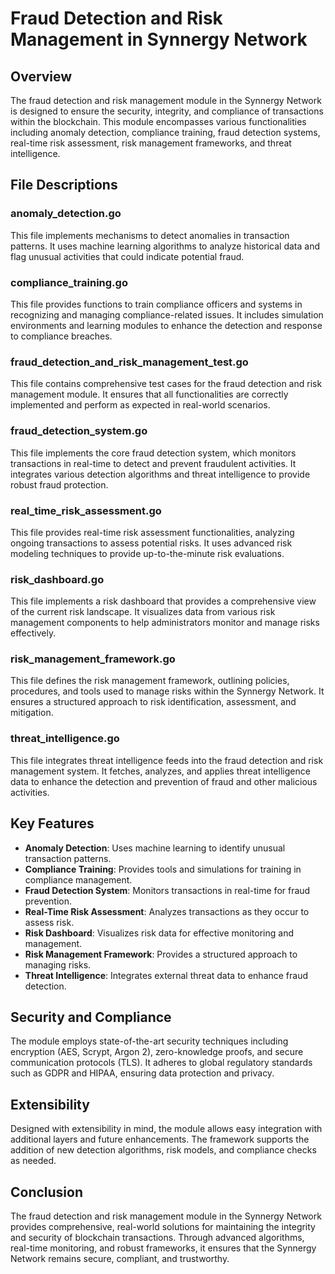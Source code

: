 # Fraud Detection and Risk Management in Synnergy Network

## Overview

The fraud detection and risk management module in the Synnergy Network is designed to ensure the security, integrity, and compliance of transactions within the blockchain. This module encompasses various functionalities including anomaly detection, compliance training, fraud detection systems, real-time risk assessment, risk management frameworks, and threat intelligence.

## File Descriptions

### anomaly_detection.go
This file implements mechanisms to detect anomalies in transaction patterns. It uses machine learning algorithms to analyze historical data and flag unusual activities that could indicate potential fraud.

### compliance_training.go
This file provides functions to train compliance officers and systems in recognizing and managing compliance-related issues. It includes simulation environments and learning modules to enhance the detection and response to compliance breaches.

### fraud_detection_and_risk_management_test.go
This file contains comprehensive test cases for the fraud detection and risk management module. It ensures that all functionalities are correctly implemented and perform as expected in real-world scenarios.

### fraud_detection_system.go
This file implements the core fraud detection system, which monitors transactions in real-time to detect and prevent fraudulent activities. It integrates various detection algorithms and threat intelligence to provide robust fraud protection.

### real_time_risk_assessment.go
This file provides real-time risk assessment functionalities, analyzing ongoing transactions to assess potential risks. It uses advanced risk modeling techniques to provide up-to-the-minute risk evaluations.

### risk_dashboard.go
This file implements a risk dashboard that provides a comprehensive view of the current risk landscape. It visualizes data from various risk management components to help administrators monitor and manage risks effectively.

### risk_management_framework.go
This file defines the risk management framework, outlining policies, procedures, and tools used to manage risks within the Synnergy Network. It ensures a structured approach to risk identification, assessment, and mitigation.

### threat_intelligence.go
This file integrates threat intelligence feeds into the fraud detection and risk management system. It fetches, analyzes, and applies threat intelligence data to enhance the detection and prevention of fraud and other malicious activities.

## Key Features

- **Anomaly Detection**: Uses machine learning to identify unusual transaction patterns.
- **Compliance Training**: Provides tools and simulations for training in compliance management.
- **Fraud Detection System**: Monitors transactions in real-time for fraud prevention.
- **Real-Time Risk Assessment**: Analyzes transactions as they occur to assess risk.
- **Risk Dashboard**: Visualizes risk data for effective monitoring and management.
- **Risk Management Framework**: Provides a structured approach to managing risks.
- **Threat Intelligence**: Integrates external threat data to enhance fraud detection.

## Security and Compliance

The module employs state-of-the-art security techniques including encryption (AES, Scrypt, Argon 2), zero-knowledge proofs, and secure communication protocols (TLS). It adheres to global regulatory standards such as GDPR and HIPAA, ensuring data protection and privacy.

## Extensibility

Designed with extensibility in mind, the module allows easy integration with additional layers and future enhancements. The framework supports the addition of new detection algorithms, risk models, and compliance checks as needed.

## Conclusion

The fraud detection and risk management module in the Synnergy Network provides comprehensive, real-world solutions for maintaining the integrity and security of blockchain transactions. Through advanced algorithms, real-time monitoring, and robust frameworks, it ensures that the Synnergy Network remains secure, compliant, and trustworthy.
